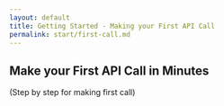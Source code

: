 ```yaml
---
layout: default
title: Getting Started - Making your First API Call
permalink: start/first-call.md
---
```




## Make your First API Call in Minutes

(Step by step for making first call)
 
